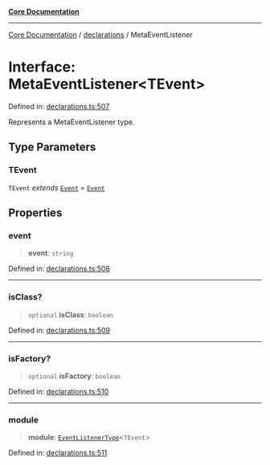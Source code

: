 [**Core Documentation**](../../README.md)

***

[Core Documentation](../../README.md) / [declarations](../README.md) / MetaEventListener

# Interface: MetaEventListener\<TEvent\>

Defined in: [declarations.ts:507](https://github.com/stonemjs/core/blob/85781fe5b87769612839dd6b850ba45186d357fa/src/declarations.ts#L507)

Represents a MetaEventListener type.

## Type Parameters

### TEvent

`TEvent` *extends* [`Event`](../../events/Event/classes/Event.md) = [`Event`](../../events/Event/classes/Event.md)

## Properties

### event

> **event**: `string`

Defined in: [declarations.ts:508](https://github.com/stonemjs/core/blob/85781fe5b87769612839dd6b850ba45186d357fa/src/declarations.ts#L508)

***

### isClass?

> `optional` **isClass**: `boolean`

Defined in: [declarations.ts:509](https://github.com/stonemjs/core/blob/85781fe5b87769612839dd6b850ba45186d357fa/src/declarations.ts#L509)

***

### isFactory?

> `optional` **isFactory**: `boolean`

Defined in: [declarations.ts:510](https://github.com/stonemjs/core/blob/85781fe5b87769612839dd6b850ba45186d357fa/src/declarations.ts#L510)

***

### module

> **module**: [`EventListenerType`](../type-aliases/EventListenerType.md)\<`TEvent`\>

Defined in: [declarations.ts:511](https://github.com/stonemjs/core/blob/85781fe5b87769612839dd6b850ba45186d357fa/src/declarations.ts#L511)

